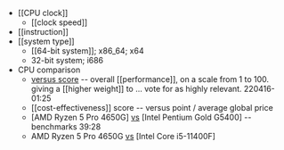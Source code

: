 - [[CPU clock]]
    - [[clock speed]]
- [[instruction]]
- [[system type]]
    - [[64-bit system]]; x86_64; x64
    - 32-bit system; i686
- CPU comparison
    - [versus score](((I7jlN3T9B))) -- overall [[performance]], on a scale from 1 to 100. giving a [[higher weight]] to ... vote for as highly relevant.
220416-01:25
    - [[cost-effectiveness]] score -- versus point / average global price
    - [AMD Ryzen 5 Pro 4650G] [vs](https://versus.com/en/amd-ryzen-5-pro-4650g-vs-intel-pentium-gold-g5400) [Intel Pentium Gold G5400] -- benchmarks 39:28
    - AMD Ryzen 5 Pro 4650G [vs](https://versus.com/en/amd-ryzen-5-pro-4650g-vs-intel-core-i5-11400f) [Intel Core i5-11400F]
